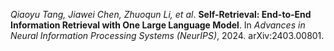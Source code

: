 *Qiaoyu Tang, Jiawei Chen, Zhuoqun Li, et al*. **Self-Retrieval: End-to-End Information Retrieval with One Large Language Model**. In *Advances in Neural Information Processing Systems (NeurIPS)*, 2024. arXiv:2403.00801.
